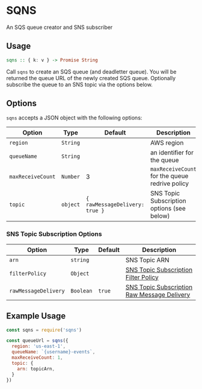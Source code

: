 # SQNS

An SQS queue creator and SNS subscriber

## Usage

```haskell
sqns :: { k: v } -> Promise String
```

Call `sqns` to create an SQS queue (and deadletter queue). You will be returned the queue URL of the newly created SQS queue. Optionally subscribe the queue to an SNS topic via the options below.

## Options

`sqns` accepts a JSON object with the following options:

| Option | Type | Default | Description |
| ------ |----- |-------- |------------ |
| `region` | `String` | | AWS region |
| `queueName` | `String` | | an identifier for the queue |
| `maxReceiveCount` | `Number` | 3 | `maxReceiveCount` for the queue redrive policy |
| `topic` | `object` | `{ rawMessageDelivery: true }` | SNS Topic Subscription options (see below) |

### SNS Topic Subscription Options

| Option | Type | Default | Description |
| ------ | ---- | ------- | ----------- |
| `arn` | `string` | | SNS Topic ARN |
| `filterPolicy` | `Object` | | [SNS Topic Subscription Filter Policy](https://docs.aws.amazon.com/en_pv/sns/latest/dg/sns-subscription-filter-policies.html) |
| `rawMessageDelivery` | `Boolean` | `true` | [SNS Topic Subscription Raw Message Delivery](https://docs.aws.amazon.com/sns/latest/dg/sns-large-payload-raw-message-delivery.html) |

## Example Usage

```javascript
const sqns = require('sqns')

const queueUrl = sqns({
  region: 'us-east-1',
  queueName: `{username}-events`,
  maxReceiveCount: 1,
  topic: {
    arn: topicArn,
  }
})
```
